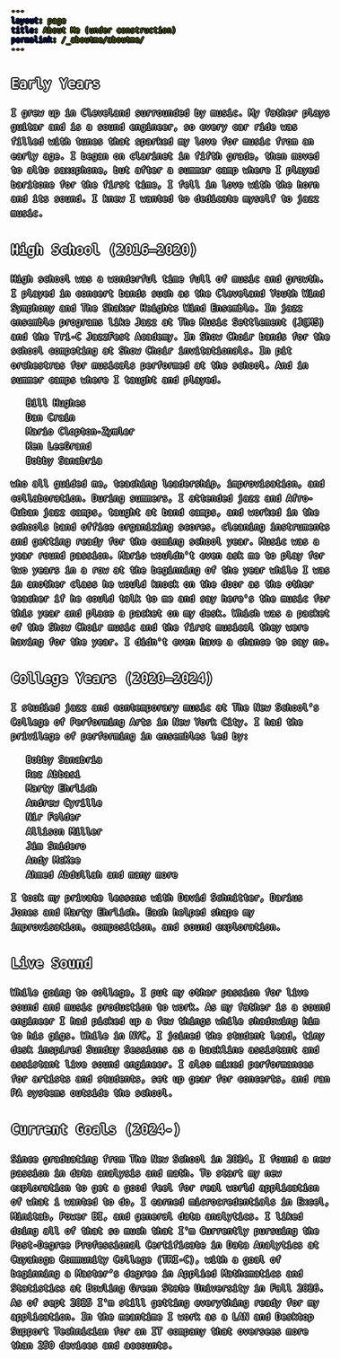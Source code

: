 ```yaml
---
layout: page
title: About Me (under construction)
permalink: /_aboutme/aboutme/
---
```


## Early Years 
I grew up in Cleveland surrounded by music. My father plays guitar and is a sound engineer, so every car ride was filled with tunes that sparked my love for music from an early age. I began on clarinet in fifth grade, then moved to alto saxophone, but after a summer camp where I played baritone for the first time, I fell in love with the horn and its sound. I knew I wanted to dedicate myself to jazz music. 

## High School (2016–2020)  
High school was a wonderful time full of music and growth. I played in concert bands such as the Cleveland Youth Wind Symphony and The Shaker Heights Wind Ensemble. In jazz ensemble programs like Jazz at The Music Settlement (J@MS) and the Tri-C JazzFest Academy. In Show Choir bands for the school competing at Show Choir invitationals. In pit orchestras for musicals performed at the school. And in summer camps where I taught and played.  
- Bill Hughes 
- Dan Crain  
- Mario Clopton-Zymler  
- Ken LeeGrand 
- Bobby Sanabria 

who all guided me, teaching leadership, improvisation, and collaboration. During summers, I attended jazz and Afro-Cuban jazz camps, taught at band camps, and worked in the schools band office organizing scores, cleaning instruments and getting ready for the coming school year. Music was a year round passion. Mario wouldn't even ask me to play for two years in a row at the beginning of the year while I was in another class he would knock on the door as the other teacher if he could talk to me and say here's the music for this year and place a packet on my desk. Which was a packet of the Show Choir music and the first musical they were having for the year. I didn't even have a chance to say no. 

## College Years (2020–2024)  
I studied jazz and contemporary music at The New School’s College of Performing Arts in New York City. I had the privilege of performing in ensembles led by:  
- Bobby Sanabria    
- Rez Abbasi  
- Marty Ehrlich  
- Andrew Cyrille  
- Nir Felder  
- Allison Miller
- Jim Snidero 
- Andy McKee
- Ahmed Abdullah
and many more  

I took my private lessons with David Schnitter, Darius Jones and Marty Ehrlich. Each helped shape my improvisation, composition, and sound exploration.

## Live Sound
While going to college, I put my other passion for live sound and music production to work. As my father is a sound engineer I had picked up a few things while shadowing him to his gigs. While in NYC, I joined the student lead, tiny desk inspired Sunday Sessions as a backline assistant and assistant live sound engineer. I also mixed performances for artists and students, set up gear for concerts, and ran PA systems outside the school. 


## Current Goals (2024-) 
Since graduating from The New School in 2024, I found a new passion in data analysis and math. To start my new exploration to get a good feel for real world application of what i wanted to do, I earned microcredentials in Excel, Minitab, Power BI, and general data analytics. I liked doing all of that so much that I'm Currently pursuing the Post-Degree Professional Certificate in Data Analytics at Cuyahoga Community College (TRI-C), with a goal of beginning a Master’s degree in Applied Mathematics and Statistics at Bowling Green State University in Fall 2026. As of sept 2025 I'm still getting everything ready for my application. In the meantime I work as a LAN and Desktop Support Technician for an IT company that oversees more than 250 devices and accounts.





<style>
body {
  color: white;
  font-family: monospace;
  font-size: 16px;
  line-height: 1.6;
  margin: 0;
  min-height: 100vh;
  background-image: url('/assets/kidme.webp');
  background-size: cover;
  background-position: center;
  background-attachment: fixed;
  position: relative;
  text-shadow: 
  0 0 0 black,
  1px 0 0 black,
  -1px 0 0 black,
  0 1px 0 black,
  0 -1px 0 black,
  1px 1px 0 black,
  -1px -1px 0 black,
  1px -1px 0 black,
  -1px 1px 0 black,
  2px 0 0 black,
  -2px 0 0 black,
  0 2px 0 black,
  0 -2px 0 black;
}


</style>


<div id="scrollTrack">
  <div id="verticalScrollProgress"></div>
</div>

<style>
#scrollTrack {
  position: fixed;
  top: 25%;
  left: 50%;
  transform: translateX(-700px);
  width: 5px;
  height: 50%;
  background-color: rgba(255, 255, 255, 0.1);
  z-index: 9998;
}

#verticalScrollProgress {
  position: absolute;
  top: 0;
  left: 0;
  width: 100%;
  height: 0%;
  background-color: #5bff32;
  z-index: 9999;
}

</style>

<script>
window.onscroll = function() {
  const track = document.getElementById("scrollTrack");
  const bar = document.getElementById("verticalScrollProgress");
  
  const scrollTop = document.documentElement.scrollTop || document.body.scrollTop;
  const scrollHeight = document.documentElement.scrollHeight - document.documentElement.clientHeight;
  const scrollPercent = (scrollTop / scrollHeight) * 100;
  
  // Keep the green bar inside the track
  bar.style.height = scrollPercent + "%";
};
</script>

